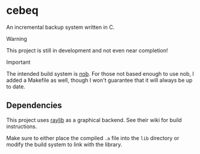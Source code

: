 # cebeq

An incremental backup system written in C.

> [!WARNING]
> This project is still in development and not even near completion!

> [!IMPORTANT]
> The intended build system is [nob](https://github.com/tsoding/nob.h). 
> For those not based enough to use nob, I added a Makefile as well, though I won't guarantee that it will always be up to date.

## Dependencies

This project uses [raylib](https://github.com/raysan5/raylib) as a graphical backend. See their wiki for build instructions. 

Make sure to either place the compiled `.a` file into the `lib` directory or modify the build system to link with the library.